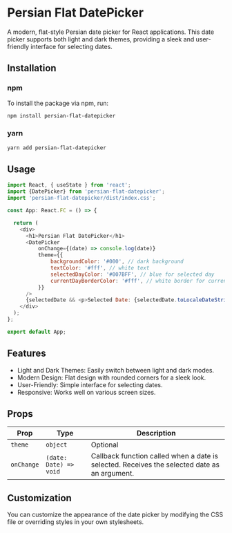 # Persian Flat DatePicker

A modern, flat-style Persian date picker for React applications. This date picker supports both light and dark themes, providing a sleek and user-friendly interface for selecting dates.

## Installation

### npm

To install the package via npm, run:

```bash
npm install persian-flat-datepicker
```

### yarn
```bash
yarn add persian-flat-datepicker
```

## Usage
```javascript
import React, { useState } from 'react';
import {DatePicker} from 'persian-flat-datepicker';
import 'persian-flat-datepicker/dist/index.css';

const App: React.FC = () => {

  return (
    <div>
      <h1>Persian Flat DatePicker</h1>
      <DatePicker
          onChange={(date) => console.log(date)}
          theme={{
              backgroundColor: '#000', // dark background
              textColor: '#fff', // white text
              selectedDayColor: '#007BFF', // blue for selected day
              currentDayBorderColor: '#fff', // white border for current day
          }}
      />
      {selectedDate && <p>Selected Date: {selectedDate.toLocaleDateString()}</p>}
    </div>
  );
};

export default App;

```

## Features
- Light and Dark Themes: Easily switch between light and dark modes.
- Modern Design: Flat design with rounded corners for a sleek look.
- User-Friendly: Simple interface for selecting dates.
- Responsive: Works well on various screen sizes.

## Props
| Prop       | Type                   | Description                                                                                  |
|------------|------------------------|----------------------------------------------------------------------------------------------|
| `theme`   | `object`               | Optional                                                                                     |
| `onChange`| `(date: Date) => void` | Callback function called when a date is selected. Receives the selected date as an argument. |


## Customization
You can customize the appearance of the date picker by modifying the CSS file or overriding styles in your own stylesheets.
